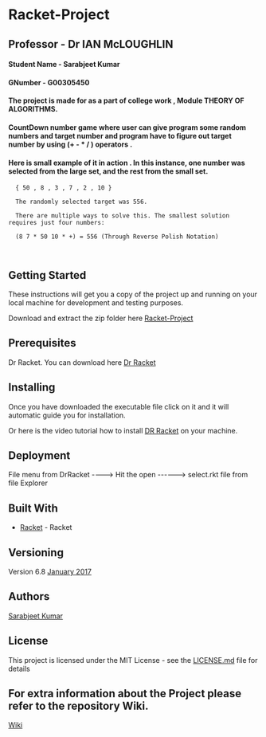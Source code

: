 # Racket-Project

##  Professor - Dr IAN McLOUGHLIN


#### Student Name - Sarabjeet Kumar
#### GNumber - G00305450
#### The project is made for as a part of college work , Module  THEORY OF ALGORITHMS.

#### CountDown number game where user can give program some random numbers and target number and program have to figure out target number by using (+ - * / ) operators .

#### Here is small example of it in action .  In this instance, one number was selected from the large set, and the rest from the small set.

```
  { 50 , 8 , 3 , 7 , 2 , 10 }
  
  The randomly selected target was 556.
  
  There are multiple ways to solve this. The smallest solution requires just four numbers:
  
  (8 7 * 50 10 * +) = 556 (Through Reverse Polish Notation)
  
  
```

## Getting Started

These instructions will get you a copy of the project up and running on your local machine for development and testing purposes. 

Download and extract the zip folder here [Racket-Project](https://github.com/sarbjeetkumar/Racket-Project/archive/master.zip)

## Prerequisites

Dr Racket. You can download here [Dr Racket](https://download.racket-lang.org/)


## Installing

Once you have downloaded the executable file click on it and it will automatic guide you for installation.

Or here is the video tutorial how to install [DR Racket](https://www.youtube.com/watch?v=UOqcLGGKVr8) on your machine. 






## Deployment

File menu from DrRacket ----> Hit the open ------>  select.rkt file from file Explorer 


## Built With

* [Racket](https://download.racket-lang.org/) - Racket 



## Versioning

Version 6.8 [January 2017](https://download.racket-lang.org/)


## Authors

[Sarabjeet Kumar](https://github.com/sarbjeetkumar)


## License

This project is licensed under the MIT License - see the [LICENSE.md](https://github.com/sarbjeetkumar/Racket-Project/blob/master/LICENSE) file for details



## For extra information about the Project please refer to the repository Wiki.

[Wiki](https://github.com/sarbjeetkumar/Racket-Project/wiki)



 
